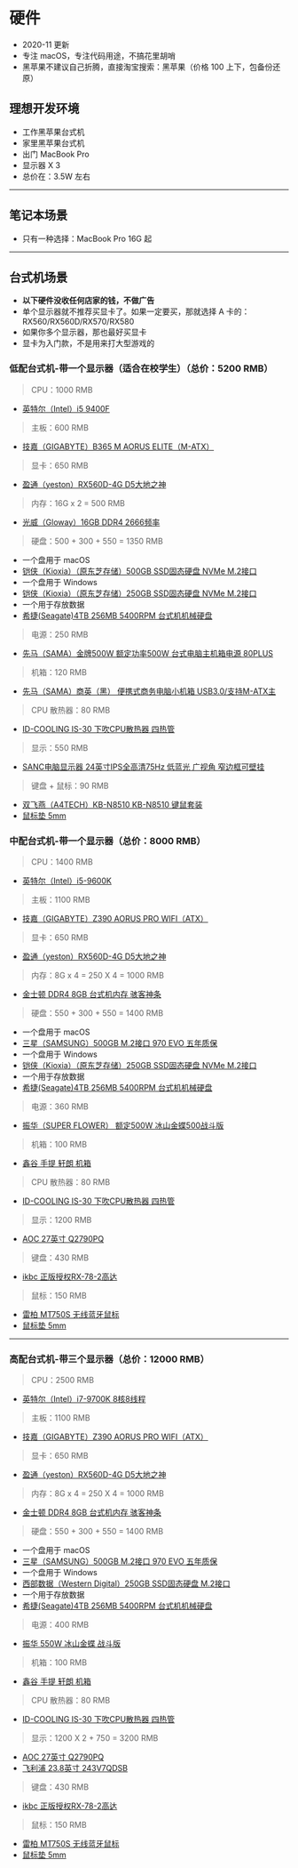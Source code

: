 
# 硬件

- 2020-11 更新
- 专注 macOS，专注代码用途，不搞花里胡哨
- 黑苹果不建议自己折腾，直接淘宝搜索：黑苹果（价格 100 上下，包备份还原）

## 理想开发环境

- 工作黑苹果台式机
- 家里黑苹果台式机
- 出门 MacBook Pro
- 显示器 X 3
- 总价在：3.5W 左右

-------------------------------------------------------------------

## 笔记本场景

- 只有一种选择：MacBook Pro 16G 起

-------------------------------------------------------------------

## 台式机场景

- **以下硬件没收任何店家的钱，不做广告**
- 单个显示器就不推荐买显卡了。如果一定要买，那就选择 A 卡的：RX560/RX560D/RX570/RX580
- 如果你多个显示器，那也最好买显卡
- 显卡为入门款，不是用来打大型游戏的

### 低配台式机-带一个显示器（适合在校学生）（总价：5200 RMB）

> CPU：1000 RMB

- [英特尔（Intel）i5 9400F](https://search.jd.com/Search?enc=utf-8&cu=true&utm_source=ads-union.jd.com&utm_medium=tuiguang&utm_campaign=t_248690136_&utm_term=c0d90a09b813492cbb88dbd39455a471-p_669678130&abt=3&keyword=%E8%8B%B1%E7%89%B9%E5%B0%94%EF%BC%88Intel%EF%BC%89i5%209400F)

> 主板：600 RMB

- [技嘉（GIGABYTE）B365 M AORUS ELITE（M-ATX）](https://search.jd.com/Search?enc=utf-8&cu=true&utm_source=ads-union.jd.com&utm_medium=tuiguang&utm_campaign=t_248690136_&utm_term=c0d90a09b813492cbb88dbd39455a471-p_669678130&abt=3&keyword=%E6%8A%80%E5%98%89%EF%BC%88GIGABYTE%EF%BC%89B365%20M%20AORUS%20ELITE)

> 显卡：650 RMB

- [盈通（yeston）RX560D-4G D5大地之神](https://search.jd.com/Search?enc=utf-8&cu=true&utm_source=ads-union.jd.com&utm_medium=tuiguang&utm_campaign=t_248690136_&utm_term=c0d90a09b813492cbb88dbd39455a471-p_669678130&abt=3&keyword=%E7%9B%88%E9%80%9A%EF%BC%88yeston%EF%BC%89RX560D-4G%20D5%E5%A4%A7%E5%9C%B0%E4%B9%8B%E7%A5%9E)

> 内存：16G x 2 = 500 RMB

- [光威（Gloway）16GB DDR4 2666频率](https://search.jd.com/Search?enc=utf-8&cu=true&utm_source=ads-union.jd.com&utm_medium=tuiguang&utm_campaign=t_248690136_&utm_term=c0d90a09b813492cbb88dbd39455a471-p_669678130&abt=3&keyword=%E5%85%89%E5%A8%81%EF%BC%88Gloway%EF%BC%8916GB%20DDR4%202666%E9%A2%91%E7%8E%87)

> 硬盘：500 + 300 + 550 = 1350 RMB

- 一个盘用于 macOS
- [铠侠（Kioxia）（原东芝存储）500GB SSD固态硬盘 NVMe M.2接口](https://search.jd.com/Search?enc=utf-8&cu=true&utm_source=ads-union.jd.com&utm_medium=tuiguang&utm_campaign=t_248690136_&utm_term=c0d90a09b813492cbb88dbd39455a471-p_669678130&abt=3&keyword=%E9%93%A0%E4%BE%A0%EF%BC%88Kioxia%EF%BC%89%EF%BC%88%E5%8E%9F%E4%B8%9C%E8%8A%9D%E5%AD%98%E5%82%A8%EF%BC%89500GB%20SSD%E5%9B%BA%E6%80%81%E7%A1%AC%E7%9B%98%20NVMe%20M.2%E6%8E%A5%E5%8F%A3)
- 一个盘用于 Windows
- [铠侠（Kioxia）（原东芝存储）250GB SSD固态硬盘 NVMe M.2接口](https://search.jd.com/Search?enc=utf-8&cu=true&utm_source=ads-union.jd.com&utm_medium=tuiguang&utm_campaign=t_248690136_&utm_term=c0d90a09b813492cbb88dbd39455a471-p_669678130&abt=3&keyword=%E9%93%A0%E4%BE%A0%EF%BC%88Kioxia%EF%BC%89%EF%BC%88%E5%8E%9F%E4%B8%9C%E8%8A%9D%E5%AD%98%E5%82%A8%EF%BC%89250GB%20SSD%E5%9B%BA%E6%80%81%E7%A1%AC%E7%9B%98%20NVMe%20M.2%E6%8E%A5%E5%8F%A3)
- 一个用于存放数据
- [希捷(Seagate)4TB 256MB 5400RPM 台式机机械硬盘](https://search.jd.com/Search?enc=utf-8&cu=true&utm_source=ads-union.jd.com&utm_medium=tuiguang&utm_campaign=t_248690136_&utm_term=c0d90a09b813492cbb88dbd39455a471-p_669678130&abt=3&keyword=%E5%B8%8C%E6%8D%B7(Seagate)4TB%20256MB%205400RPM%20%E5%8F%B0%E5%BC%8F%E6%9C%BA%E6%9C%BA%E6%A2%B0%E7%A1%AC%E7%9B%98)

> 电源：250 RMB

- [先马（SAMA）金牌500W 额定功率500W 台式电脑主机箱电源 80PLUS](https://search.jd.com/Search?enc=utf-8&cu=true&utm_source=ads-union.jd.com&utm_medium=tuiguang&utm_campaign=t_248690136_&utm_term=c0d90a09b813492cbb88dbd39455a471-p_669678130&abt=3&keyword=%E5%85%88%E9%A9%AC%EF%BC%88SAMA%EF%BC%89%E9%87%91%E7%89%8C500W%20%E9%A2%9D%E5%AE%9A%E5%8A%9F%E7%8E%87500W%20%E5%8F%B0%E5%BC%8F%E7%94%B5%E8%84%91%E4%B8%BB%E6%9C%BA%E7%AE%B1%E7%94%B5%E6%BA%90%2080PLUS)

> 机箱：120 RMB

- [先马（SAMA）商英（黑） 便携式商务电脑小机箱 USB3.0/支持M-ATX主](https://search.jd.com/Search?enc=utf-8&cu=true&utm_source=ads-union.jd.com&utm_medium=tuiguang&utm_campaign=t_248690136_&utm_term=c0d90a09b813492cbb88dbd39455a471-p_669678130&abt=3&keyword=%E5%85%88%E9%A9%AC%EF%BC%88SAMA%EF%BC%89%E5%95%86%E8%8B%B1%EF%BC%88%E9%BB%91%EF%BC%89%20%E4%BE%BF%E6%90%BA%E5%BC%8F%E5%95%86%E5%8A%A1%E7%94%B5%E8%84%91%E5%B0%8F%E6%9C%BA%E7%AE%B1%20USB3.0/%E6%94%AF%E6%8C%81M-ATX%E4%B8%BB)

> CPU 散热器：80 RMB

- [ID-COOLING IS-30 下吹CPU散热器 四热管](http://search.jd.com/Search?keyword=ID-COOLING%20IS-30%20下吹CPU散热器%20四热管&enc=utf-8&cu=true&utm_source=ads-union.jd.com&utm_medium=tuiguang&utm_campaign=t_248690136_&utm_term=5cf02562905049858da8ba867d501e09-p_669693165&abt=3)

> 显示：550 RMB

- [SANC电脑显示器 24英寸IPS全高清75Hz 低蓝光 广视角 窄边框可壁挂](https://search.jd.com/Search?enc=utf-8&cu=true&utm_source=ads-union.jd.com&utm_medium=tuiguang&utm_campaign=t_248690136_&utm_term=c0d90a09b813492cbb88dbd39455a471-p_669678130&abt=3&keyword=SANC%E7%94%B5%E8%84%91%E6%98%BE%E7%A4%BA%E5%99%A8%2024%E8%8B%B1%E5%AF%B8IPS%E5%85%A8%E9%AB%98%E6%B8%8575Hz%20%E4%BD%8E%E8%93%9D%E5%85%89%20%E5%B9%BF%E8%A7%86%E8%A7%92%20%E7%AA%84%E8%BE%B9%E6%A1%86%E5%8F%AF%E5%A3%81%E6%8C%82)

> 键盘 + 鼠标：90 RMB

- [双飞燕（A4TECH）KB-N8510 KB-N8510 键鼠套装](https://search.jd.com/Search?enc=utf-8&cu=true&utm_source=ads-union.jd.com&utm_medium=tuiguang&utm_campaign=t_248690136_&utm_term=c0d90a09b813492cbb88dbd39455a471-p_669678130&abt=3&keyword=%E5%8F%8C%E9%A3%9E%E7%87%95%EF%BC%88A4TECH%EF%BC%89KB-N8510%20KB-N8510%20%E9%94%AE%E9%BC%A0%E5%A5%97%E8%A3%85)
- [鼠标垫 5mm](http://search.jd.com/Search?keyword=鼠标垫%205mm&enc=utf-8&cu=true&utm_source=ads-union.jd.com&utm_medium=tuiguang&utm_campaign=t_248690136_&utm_term=00a190c9642a41ed823acfe81ee97572-p_669693165&abt=3)


### 中配台式机-带一个显示器（总价：8000 RMB）

> CPU：1400 RMB

- [英特尔（Intel）i5-9600K](https://search.jd.com/Search?enc=utf-8&cu=true&utm_source=ads-union.jd.com&utm_medium=tuiguang&utm_campaign=t_248690136_&utm_term=c0d90a09b813492cbb88dbd39455a471-p_669678130&abt=3&keyword=英特尔（Intel）i5-9600K)

> 主板：1100 RMB

- [技嘉（GIGABYTE）Z390 AORUS PRO WIFI（ATX）](https://search.jd.com/Search?enc=utf-8&cu=true&utm_source=ads-union.jd.com&utm_medium=tuiguang&utm_campaign=t_248690136_&utm_term=c0d90a09b813492cbb88dbd39455a471-p_669678130&abt=3&keyword=技嘉（GIGABYTE）Z390%20AORUS%20PRO%20WIFI)

> 显卡：650 RMB

- [盈通（yeston）RX560D-4G D5大地之神](https://search.jd.com/Search?enc=utf-8&cu=true&utm_source=ads-union.jd.com&utm_medium=tuiguang&utm_campaign=t_248690136_&utm_term=c0d90a09b813492cbb88dbd39455a471-p_669678130&abt=3&keyword=%E7%9B%88%E9%80%9A%EF%BC%88yeston%EF%BC%89RX560D-4G%20D5%E5%A4%A7%E5%9C%B0%E4%B9%8B%E7%A5%9E)

> 内存：8G x 4 = 250 X 4 = 1000 RMB

- [金士顿 DDR4 8GB 台式机内存 骇客神条](https://search.jd.com/Search?enc=utf-8&cu=true&utm_source=ads-union.jd.com&utm_medium=tuiguang&utm_campaign=t_248690136_&utm_term=c0d90a09b813492cbb88dbd39455a471-p_669678130&abt=3&keyword=金士顿%20DDR4%208GB%20台式机内存%20骇客神条)

> 硬盘：550 + 300 + 550 = 1400 RMB

- 一个盘用于 macOS
- [三星（SAMSUNG）500GB M.2接口 970 EVO 五年质保](https://search.jd.com/Search?enc=utf-8&cu=true&utm_source=ads-union.jd.com&utm_medium=tuiguang&utm_campaign=t_248690136_&utm_term=c0d90a09b813492cbb88dbd39455a471-p_669678130&abt=3&keyword=三星（SAMSUNG）500GB%20M.2接口%20970%20EVO)
- 一个盘用于 Windows
- [铠侠（Kioxia）（原东芝存储）250GB SSD固态硬盘 NVMe M.2接口](https://search.jd.com/Search?enc=utf-8&cu=true&utm_source=ads-union.jd.com&utm_medium=tuiguang&utm_campaign=t_248690136_&utm_term=c0d90a09b813492cbb88dbd39455a471-p_669678130&abt=3&keyword=%E9%93%A0%E4%BE%A0%EF%BC%88Kioxia%EF%BC%89%EF%BC%88%E5%8E%9F%E4%B8%9C%E8%8A%9D%E5%AD%98%E5%82%A8%EF%BC%89250GB%20SSD%E5%9B%BA%E6%80%81%E7%A1%AC%E7%9B%98%20NVMe%20M.2%E6%8E%A5%E5%8F%A3)
- 一个用于存放数据
- [希捷(Seagate)4TB 256MB 5400RPM 台式机机械硬盘](https://search.jd.com/Search?enc=utf-8&cu=true&utm_source=ads-union.jd.com&utm_medium=tuiguang&utm_campaign=t_248690136_&utm_term=c0d90a09b813492cbb88dbd39455a471-p_669678130&abt=3&keyword=%E5%B8%8C%E6%8D%B7(Seagate)4TB%20256MB%205400RPM%20%E5%8F%B0%E5%BC%8F%E6%9C%BA%E6%9C%BA%E6%A2%B0%E7%A1%AC%E7%9B%98)

> 电源：360 RMB

- [振华（SUPER FLOWER） 额定500W 冰山金蝶500战斗版](https://search.jd.com/Search?enc=utf-8&cu=true&utm_source=ads-union.jd.com&utm_medium=tuiguang&utm_campaign=t_248690136_&utm_term=c0d90a09b813492cbb88dbd39455a471-p_669678130&abt=3&keyword=%E6%8C%AF%E5%8D%8E%EF%BC%88SUPER%20FLOWER%EF%BC%89%20%E9%A2%9D%E5%AE%9A500W%20%E5%86%B0%E5%B1%B1%E9%87%91%E8%9D%B6500%E6%88%98%E6%96%97%E7%89%88)

> 机箱：100 RMB

- [鑫谷 手提 轩朗 机箱](https://search.jd.com/Search?enc=utf-8&cu=true&utm_source=ads-union.jd.com&utm_medium=tuiguang&utm_campaign=t_248690136_&utm_term=c0d90a09b813492cbb88dbd39455a471-p_669678130&abt=3&keyword=鑫谷%20手提%20轩朗%20机箱)

> CPU 散热器：80 RMB

- [ID-COOLING IS-30 下吹CPU散热器 四热管](http://search.jd.com/Search?keyword=ID-COOLING%20IS-30%20下吹CPU散热器%20四热管&enc=utf-8&cu=true&utm_source=ads-union.jd.com&utm_medium=tuiguang&utm_campaign=t_248690136_&utm_term=5cf02562905049858da8ba867d501e09-p_669693165&abt=3)

> 显示：1200 RMB

- [AOC 27英寸 Q2790PQ](https://search.jd.com/Search?enc=utf-8&cu=true&utm_source=ads-union.jd.com&utm_medium=tuiguang&utm_campaign=t_248690136_&utm_term=c0d90a09b813492cbb88dbd39455a471-p_669678130&abt=3&keyword=AOC%2027%E8%8B%B1%E5%AF%B8%20Q2790PQ)

> 键盘：430 RMB

- [ikbc 正版授权RX-78-2高达](https://search.jd.com/Search?enc=utf-8&cu=true&utm_source=ads-union.jd.com&utm_medium=tuiguang&utm_campaign=t_248690136_&utm_term=c0d90a09b813492cbb88dbd39455a471-p_669678130&abt=3&keyword=ikbc%20正版授权RX-78-2高达)

> 鼠标：150 RMB

- [雷柏 MT750S 无线蓝牙鼠标](http://search.jd.com/Search?keyword=雷柏%20MT750S%20无线蓝牙鼠标&enc=utf-8&cu=true&utm_source=ads-union.jd.com&utm_medium=tuiguang&utm_campaign=t_248690136_&utm_term=5cf02562905049858da8ba867d501e09-p_669693165&abt=3)
- [鼠标垫 5mm](http://search.jd.com/Search?keyword=鼠标垫%205mm&enc=utf-8&cu=true&utm_source=ads-union.jd.com&utm_medium=tuiguang&utm_campaign=t_248690136_&utm_term=00a190c9642a41ed823acfe81ee97572-p_669693165&abt=3)

-------------------------------------------------------------------

### 高配台式机-带三个显示器（总价：12000 RMB）

> CPU：2500 RMB

- [英特尔（Intel）i7-9700K 8核8线程](https://search.jd.com/Search?enc=utf-8&cu=true&utm_source=ads-union.jd.com&utm_medium=tuiguang&utm_campaign=t_248690136_&utm_term=c0d90a09b813492cbb88dbd39455a471-p_669678130&abt=3&keyword=英特尔（Intel）i7-9700K)

> 主板：1100 RMB

- [技嘉（GIGABYTE）Z390 AORUS PRO WIFI（ATX）](https://search.jd.com/Search?enc=utf-8&cu=true&utm_source=ads-union.jd.com&utm_medium=tuiguang&utm_campaign=t_248690136_&utm_term=c0d90a09b813492cbb88dbd39455a471-p_669678130&abt=3&keyword=技嘉（GIGABYTE）Z390%20AORUS%20PRO%20WIFI)

> 显卡：650 RMB

- [盈通（yeston）RX560D-4G D5大地之神](https://search.jd.com/Search?enc=utf-8&cu=true&utm_source=ads-union.jd.com&utm_medium=tuiguang&utm_campaign=t_248690136_&utm_term=c0d90a09b813492cbb88dbd39455a471-p_669678130&abt=3&keyword=%E7%9B%88%E9%80%9A%EF%BC%88yeston%EF%BC%89RX560D-4G%20D5%E5%A4%A7%E5%9C%B0%E4%B9%8B%E7%A5%9E)

> 内存：8G x 4 = 250 X 4 = 1000 RMB

- [金士顿 DDR4 8GB 台式机内存 骇客神条](https://search.jd.com/Search?enc=utf-8&cu=true&utm_source=ads-union.jd.com&utm_medium=tuiguang&utm_campaign=t_248690136_&utm_term=c0d90a09b813492cbb88dbd39455a471-p_669678130&abt=3&keyword=金士顿%20DDR4%208GB%20台式机内存%20骇客神条)

> 硬盘：550 + 300 + 550 = 1400 RMB

- 一个盘用于 macOS
- [三星（SAMSUNG）500GB M.2接口 970 EVO 五年质保](https://search.jd.com/Search?enc=utf-8&cu=true&utm_source=ads-union.jd.com&utm_medium=tuiguang&utm_campaign=t_248690136_&utm_term=c0d90a09b813492cbb88dbd39455a471-p_669678130&abt=3&keyword=三星（SAMSUNG）500GB%20M.2接口%20970%20EVO)
- 一个盘用于 Windows
- [西部数据（Western Digital）250GB SSD固态硬盘 M.2接口](https://search.jd.com/Search?enc=utf-8&cu=true&utm_source=ads-union.jd.com&utm_medium=tuiguang&utm_campaign=t_248690136_&utm_term=c0d90a09b813492cbb88dbd39455a471-p_669678130&abt=3&keyword=%E8%A5%BF%E9%83%A8%E6%95%B0%E6%8D%AE%EF%BC%88Western%20Digital%EF%BC%89250GB%20SSD%E5%9B%BA%E6%80%81%E7%A1%AC%E7%9B%98%20M.2%E6%8E%A5%E5%8F%A3)
- 一个用于存放数据
- [希捷(Seagate)4TB 256MB 5400RPM 台式机机械硬盘](https://search.jd.com/Search?enc=utf-8&cu=true&utm_source=ads-union.jd.com&utm_medium=tuiguang&utm_campaign=t_248690136_&utm_term=c0d90a09b813492cbb88dbd39455a471-p_669678130&abt=3&keyword=%E5%B8%8C%E6%8D%B7(Seagate)4TB%20256MB%205400RPM%20%E5%8F%B0%E5%BC%8F%E6%9C%BA%E6%9C%BA%E6%A2%B0%E7%A1%AC%E7%9B%98)

> 电源：400 RMB

- [振华 550W 冰山金蝶 战斗版](http://search.jd.com/Search?keyword=振华%20550W%20冰山金蝶%20战斗版&enc=utf-8&cu=true&utm_source=ads-union.jd.com&utm_medium=tuiguang&utm_campaign=t_248690136_&utm_term=5cf02562905049858da8ba867d501e09-p_669693165&abt=3)

> 机箱：100 RMB

- [鑫谷 手提 轩朗 机箱](https://search.jd.com/Search?enc=utf-8&cu=true&utm_source=ads-union.jd.com&utm_medium=tuiguang&utm_campaign=t_248690136_&utm_term=c0d90a09b813492cbb88dbd39455a471-p_669678130&abt=3&keyword=鑫谷%20手提%20轩朗%20机箱)

> CPU 散热器：80 RMB

- [ID-COOLING IS-30 下吹CPU散热器 四热管](http://search.jd.com/Search?keyword=ID-COOLING%20IS-30%20下吹CPU散热器%20四热管&enc=utf-8&cu=true&utm_source=ads-union.jd.com&utm_medium=tuiguang&utm_campaign=t_248690136_&utm_term=5cf02562905049858da8ba867d501e09-p_669693165&abt=3)

> 显示：1200 X 2 + 750 = 3200 RMB

- [AOC 27英寸 Q2790PQ](https://search.jd.com/Search?enc=utf-8&cu=true&utm_source=ads-union.jd.com&utm_medium=tuiguang&utm_campaign=t_248690136_&utm_term=c0d90a09b813492cbb88dbd39455a471-p_669678130&abt=3&keyword=AOC%2027%E8%8B%B1%E5%AF%B8%20Q2790PQ)
- [飞利浦 23.8英寸 243V7QDSB](https://search.jd.com/Search?enc=utf-8&cu=true&utm_source=ads-union.jd.com&utm_medium=tuiguang&utm_campaign=t_248690136_&utm_term=c0d90a09b813492cbb88dbd39455a471-p_669678130&abt=3&keyword=%E9%A3%9E%E5%88%A9%E6%B5%A6%2023.8%E8%8B%B1%E5%AF%B8%20243V7QDSB)

> 键盘：430 RMB

- [ikbc 正版授权RX-78-2高达](https://search.jd.com/Search?enc=utf-8&cu=true&utm_source=ads-union.jd.com&utm_medium=tuiguang&utm_campaign=t_248690136_&utm_term=c0d90a09b813492cbb88dbd39455a471-p_669678130&abt=3&keyword=ikbc%20正版授权RX-78-2高达)

> 鼠标：150 RMB

- [雷柏 MT750S 无线蓝牙鼠标](http://search.jd.com/Search?keyword=雷柏%20MT750S%20无线蓝牙鼠标&enc=utf-8&cu=true&utm_source=ads-union.jd.com&utm_medium=tuiguang&utm_campaign=t_248690136_&utm_term=5cf02562905049858da8ba867d501e09-p_669693165&abt=3)
- [鼠标垫 5mm](http://search.jd.com/Search?keyword=鼠标垫%205mm&enc=utf-8&cu=true&utm_source=ads-union.jd.com&utm_medium=tuiguang&utm_campaign=t_248690136_&utm_term=00a190c9642a41ed823acfe81ee97572-p_669693165&abt=3)
